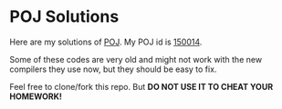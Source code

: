 POJ Solutions
=============

Here are my solutions of [POJ](http://poj.org). My POJ id is [150014](http://poj.org/userstatus?user_id=150014).

Some of these codes are very old and might not work with the new compilers they use now, but they should be easy to fix.

Feel free to clone/fork this repo. But **DO NOT USE IT TO CHEAT YOUR HOMEWORK!**
